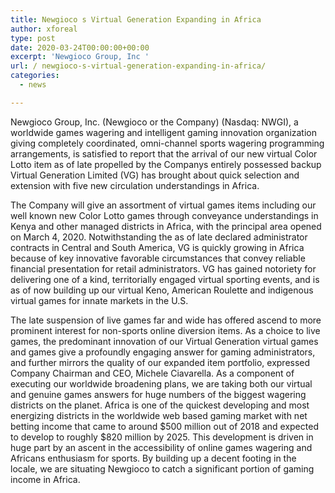 ```yaml
---
title: Newgioco s Virtual Generation Expanding in Africa
author: xforeal 
type: post
date: 2020-03-24T00:00:00+00:00
excerpt: 'Newgioco Group, Inc '
url: / newgioco-s-virtual-generation-expanding-in-africa/
categories:
  - news

---
```

Newgioco Group, Inc. (Newgioco or the Company) (Nasdaq: NWGI), a worldwide games wagering and intelligent gaming innovation organization giving completely coordinated, omni-channel sports wagering programming arrangements, is satisfied to report that the arrival of our new virtual Color Lotto item as of late propelled by the Companys entirely possessed backup Virtual Generation Limited (VG) has brought about quick selection and extension with five new circulation understandings in Africa. 

The Company will give an assortment of virtual games items including our well known new Color Lotto games through conveyance understandings in Kenya and other managed districts in Africa, with the principal area opened on March 4, 2020. Notwithstanding the as of late declared administrator contracts in Central and South America, VG is quickly growing in Africa because of key innovative favorable circumstances that convey reliable financial presentation for retail administrators. VG has gained notoriety for delivering one of a kind, territorially engaged virtual sporting events, and is as of now building up our virtual Keno, American Roulette and indigenous virtual games for innate markets in the U.S. 

The late suspension of live games far and wide has offered ascend to more prominent interest for non-sports online diversion items. As a choice to live games, the predominant innovation of our Virtual Generation virtual games and games give a profoundly engaging answer for gaming administrators, and further mirrors the quality of our expanded item portfolio, expressed Company Chairman and CEO, Michele Ciavarella. As a component of executing our worldwide broadening plans, we are taking both our virtual and genuine games answers for huge numbers of the biggest wagering districts on the planet. Africa is one of the quickest developing and most energizing districts in the worldwide web based gaming market with net betting income that came to around $500 million out of 2018 and expected to develop to roughly $820 million by 2025. This development is driven in huge part by an ascent in the accessibility of online games wagering and Africans enthusiasm for sports. By building up a decent footing in the locale, we are situating Newgioco to catch a significant portion of gaming income in Africa.